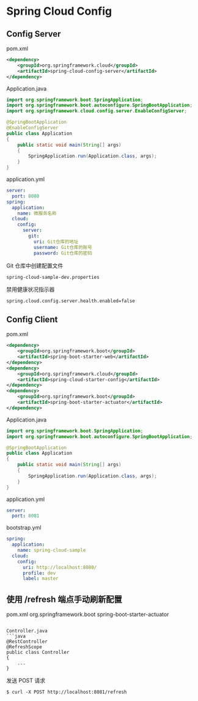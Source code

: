 # Spring Cloud Config

## Config Server

pom.xml
```xml
<dependency>
    <groupId>org.springframework.cloud</groupId>
    <artifactId>spring-cloud-config-server</artifactId>
</dependency>
```

Application.java
```java
import org.springframework.boot.SpringApplication;
import org.springframework.boot.autoconfigure.SpringBootApplication;
import org.springframework.cloud.config.server.EnableConfigServer;

@SpringBootApplication
@EnableConfigServer
public class Application
{
    public static void main(String[] args)
    {
        SpringApplication.run(Application.class, args);
    }
}
```

application.yml
```yml
server:
  port: 8080
spring:
  application:
    name: 微服务名称
  cloud:
    config:
      server:
        git:
          uri: Git仓库的地址
          username: Git仓库的账号
          password: Git仓库的密码
```

Git 仓库中创建配置文件
```
spring-cloud-sample-dev.properties
```

禁用健康状况指示器
```properties
spring.cloud.config.server.health.enabled=false
```

## Config Client

pom.xml
```xml
<dependency>
    <groupId>org.springframework.boot</groupId>
    <artifactId>spring-boot-starter-web</artifactId>
</dependency>
<dependency>
    <groupId>org.springframework.cloud</groupId>
    <artifactId>spring-cloud-starter-config</artifactId>
</dependency>
<dependency>
    <groupId>org.springframework.boot</groupId>
    <artifactId>spring-boot-starter-actuator</artifactId>
</dependency>
```

Application.java
```java
import org.springframework.boot.SpringApplication;
import org.springframework.boot.autoconfigure.SpringBootApplication;

@SpringBootApplication
public class Application
{
    public static void main(String[] args)
    {
        SpringApplication.run(Application.class, args);
    }
}
```

application.yml
```yml
server:
  port: 8081
```

bootstrap.yml
```yml
spring:
  application:
    name: spring-cloud-sample
  cloud:
    config:
      uri: http://localhost:8080/
      profile: dev
      label: master
```

## 使用 /refresh 端点手动刷新配置

pom.xml
<dependency>
    <groupId>org.springframework.boot</groupId>
    <artifactId>spring-boot-starter-actuator</artifactId>
</dependency>
```

Controller.java
```java
@RestController
@RefreshScope
public class Controller
{
    ...
}
```

发送 POST 请求
```shell
$ curl -X POST http://localhost:8081/refresh
```

